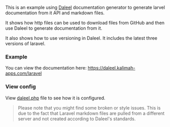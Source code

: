 This is an example using [Daleel](https://daleel.kalimah-apps.com/docs) documentation generator to generate larvel documentation from it API and markdown files.

It shows how http files can be used to download files from GitHub and then use Daleel to generate documentation from it.

It also shows how to use versioning in Daleel. It includes the latest three versions of laravel.

### Example
You can view the documentation here: https://daleel.kalimah-apps.com/laravel

### View config
View [daleel.php](./daleel.php) file to see how it is configured.

> Please note that you might find some broken or style issues. This is due to the fact that Laravel markdown files are pulled from a different server and not created according to Daleel's standards.